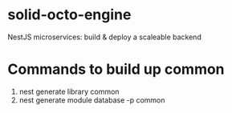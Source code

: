 # solid-octo-engine
NestJS microservices: build &amp; deploy a scaleable backend


# Commands to build up common
1. nest generate library common
2. nest generate module database -p common